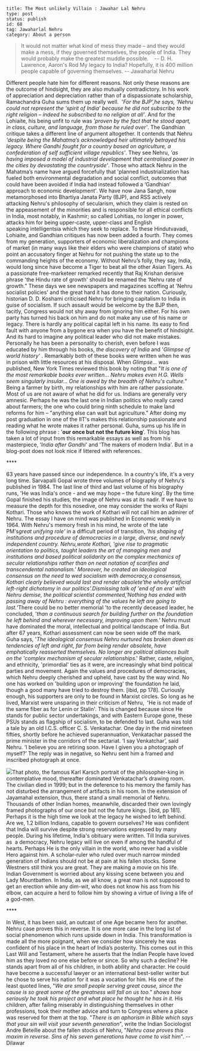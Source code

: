 ~~~~ 
title: The Most unlikely Villain : Jawahar Lal Nehru
type: post
status: publish
id: 68
tag: Jawaharlal Nehru
category: About a person
~~~~

> It would not matter what kind of mess they made – and they would make
> a mess, if they governed themselves, the people of India. They would
> probably make the greatest muddle possible.    -- D. H. Lawrence,
> Aaron's Rod My legacy to India? Hopefully, it is 400 million people
> capable of governing themselves. -- Jawaharlal Nehru

Different people hate him for different reasons. Not only these reasons
are the outcome of hindsight, they are also mutually contradictory. In
his work of appreciation and depreciation rather than of a dispassionate
scholarship, Ramachandra Guha sums them up really well.  '*For the
BJP',*he says*, 'Nehru could not represent the ‘spirit of India’ because
he did not subscribe to the right religion – indeed he subscribed to no
religion at all'*. And for the Lohiaite, his being unfit to rule was
*'proven by the fact that he stood apart, in class, culture, and
language, from those he ruled over'*. The Gandhian critique takes a
different line of argument altogether. It contends that Nehru *'despite
being the Mahatma’s acknowledged heir ultimately betrayed his legacy.
Where Gandhi fought for a country based on agriculture, a confederation
of self sufficient village republics'*. They see Nehru, *'as having
imposed a model of industrial development that centralised power in the
cities by devastating the countryside'*. Those who attack Nehru in the
Mahatma’s name have argued forcefully that 'planned industrialization
has fueled both environmental degradation and social conflict, outcomes
that could have been avoided if India had instead followed a ‘Gandhian’
approach to economic development'. We have now Jana Sangh, now
metamorphosed into Bhartiya Janata Party (BJP), and RSS actively
attacking Nehru's philosophy of secularism, which they claim is rested
on the appeasement of the minorities and is responsible for all ethical
conflicts in India, most notably, in Kashmir; so called Lohitias, no
longer in power, attacks him for being upper-caste, upper-class and
English speaking intelligentsia which they seek to replace. To these
Hindutvavadi, Lohiaite, and Gandhian critiques has now been added a
fourth. They comes from my generation, supporters of economic
liberalization and champions of market (in many ways like their elders
who were champions of state) who point an accusatory finger at Nehru for
not pushing the state up to the commanding heights of the economy.
Without Nehru’s folly, they say, India, would long since have become a
Tiger to beat all the other Asian Tigers. As a passionate free-marketeer
remarked recently that Raj Krishan derisive phrase 'the Hindu rate of
growth' should be renamed the ‘Nehru rate of growth.” These days we see
newspapers and magazines scoffing at 'Nehru socialist policies' and the
great hard it has done to their nation. Curiously, historian D. D.
Koshami criticised Nehru for bringing capitalism to India in guise of
socialism. If such assault would be welcome by the BJP then, tacitly,
Congress would not shy away from ignoring him either. For his own party
has turned his back on him and do not make any use of his name or
legacy. There is hardly any political capital left in his name. Its easy
to find fault with anyone from a bygone era when you have the benefit of
hindsight. And its hard to imagine any political leader who did not make
mistakes. Personally he has been a personality to cherish, even before I
was educated by him through his books, *the discovery of India* and
'*Glimpse of world history'* . Remarkably both of these books were
written when he was in prison with little resources at his disposal.
When *Glimpse…* was published, New York Times reviewed this book by
noting that "*It is one of the most remarkable books ever written...
Nehru makes even H.G. Wells seem singularly insular... One is awed by
the breadth of Nehru's culture."* Being a farmer by birth, my
relationships with him are rather passionate. Most of us are not aware
of what he did for us. Indians are generally very amnesic. Perhaps he
was the last one in Indian politics who really cared about farmers; the
one who could bring ninth schedule to make land reforms for him –
"anything else can wait but agriculture." After doing my post graduation
in one of the IIT's makes this relationship passionate and reading what
he wrote makes it rather personal. Guha, sums up his life in the
following phrase : '**our once but not the future king**'. This blog has
taken a lot of input from this remarkable essays as well as from his
masterpiece, ‘*India after Gandhi*' and 'The makers of modern India'.
But in a blog-post does not look nice if littered with references.

\*\*\*\*

63 years have passed since our independence. In a country's life, it's a
very long time. Sarvapalli Gopal wrote three volumes of biography of
Nehru's published in 1984. The last line of third and last volume of his
biography runs, 'He was India's once - and we may hope – the future
king'. By the time Gopal finished his studies, the image of Nehru was at
its nadir. If we have to measure the depth for this nosedive, one may
consider the works of Rajni Kothari. Those who knows the work of Kothari
will not call him an admirer of Nehru. The essay I have on mind was
published in Economic weekly in 1964. With Nehru's memory fresh in his
mind, he wrote of the late PM's*great unifying role'* in a difficult
period of transition, *'his shaping of institutions and procedure of
democracies in a large, diverse, and newly independent country.
Nehru,*wrote Kothari*, 'give rise to pragmatic orientation to politics,
taught leaders the art of managing men and institutions and based
political solidarity on the complex mechanics of secular relationships
rather than on neat notation of scarifies and transcendental
nationalism.' Moreover, he created an ideological consensus on the need
to wed socialism with democracy,*a consensus, Kothari clearly believed
would last and render obsolete*'the wholly artificial left-right
dichotomy in our politics'.*Dismissing talk of 'end of an era' with
Nehru demise, the political scientist commented,*'Nothing has ended with
passing away of Nehru : everything of the values he left are going to
last.*‘There could be no better memorial 'to the recently deceased
leader, he concluded, '*than a continuous search for building further on
the foundation he left behind and wherever necessary, improving upon
them.'* Nehru must have dominated the moral, intellectual and political
landscape of India. But after 67 years, Kothari assessment can now be
seen wide off the mark. Guha says, '*The ideological consensus Nehru
nurtured has broken down as tendencies of left and right, far from being
render obsolete, have emphatically reasserted themselves. No longer are
political alliances built on the 'complex mechanism of secular
relationships*.' Rather, caste, religion, and ethnicity, 'primordial'
ties as it were, are increasingly what bind political parties and
movement. Again the values and procedures of democracies, which Nehru
deeply cherished and upheld, have cast by the way wind. No one has
worked on 'building upon or improving' the foundation he laid, though a
good many have tried to destroy them. [ibid, pp 178]. Curiously enough,
his supporters are only to be found in Marxist circles. So long as he
lived, Marxist were unsparing in their criticism of Nehru,  'He is not
made of the same fiber as for Lenin or Stalin'. This is changed because
since He stands for public sector undertakings, and with Eastern Europe
gone, these PSUs stands as flagship of socialism, to be defended to
last. Guha was told a tale by an old I.C.S. officer C. S. Venkatachar.
One day in the mid nineteen fifties, shortly before he achieved
superannuation, Venkatachar passed the prime minister in the corridors
of the sectariat. ‘I say Venkatchar’, said Nehru. ‘I believe you are
retiring soon. Have I given you a photograph of myself?’ The reply was
in negative, so Nehru sent him a framed and inscribed photograph at
once.

[![](http://media-2.web.britannica.com/eb-media/49/9849-004-75880243.jpg)](http://media-2.web.britannica.com/eb-media/49/9849-004-75880243.jpg)That
photo, the famous Karl Karsch portrait of the philosopher-king in
contemplative mood, thereafter dominated Venkatachar’s drawing room. The
civilian died in 1999; but in the deference to his memory the family has
not disturbed the arrangement of artifacts in his room. In the extension
of Jayamahal extension, thus, there stand a small memorial of Nehru.
Thousands of other Indian homes, meanwhile, discarded their own lovingly
framed photographs of our once but not the future kings. [ibid, pp 181].
Perhaps it is the high time we look at the legacy he wished to left
behind. Are we, 1.2 billion Indians, capable to govern ourselves? He was
confident that India will survive despite strong reservations expressed
by many people. During his lifetime, India's obituary were written. Till
India survives as  a democracy, Nehru legacy will live on even if among
the handful of hearts. Perhaps He is the only villain in the world, who
never had a visible Hero against him. A scholar-ruler who ruled over
much narrow minded generation of Indians should not be at pain at his
fallen stocks. Some Westners still think you are great. They are making
a movie on his life. Indian Government is worried about any kissing
scene between you and Lady Mountbatten. In India, as we all know, a
great man is not supposed to get an erection while any dim-wit, who does
not know his ass from his elbow, can acquire a herd to follow him by
showing a virtue of living a life of a god-men.

\*\*\*\*

In West, it has been said, an outcast of one Age became hero for
another. Nehru case proves this in reverse. It is one more case in the
long list of social phenomenon which runs upside down in India. This
transformation is made all the more poignant, when we consider how
sincerely he was confident of his place in the heart of India’s
posterity. This comes out in this Last Will and Testament, where he
asserts that the Indian People have loved him as they loved no one else
before or since. So why such a decline? He stands apart from all of his
children, in both ability and character. He could have become a
successful lawyer or an international best-seller writer but he chose to
serve his nation for it was a vocation for him. His one of the least
quoted lines, "*We are small people serving great cause, since the cause
is so great some of the greatness will fall on us too." shows how
seriously he took his project and what place he thought he has in it.*
His children, after failing miserably in distinguishing themselves in
other professions, took their mother advice and turn to Congress where a
place was reserved for them at the top. "*There is an aphorism in Bible
which says that your sin will visit your seventh generation*", write the
Indian Sociologist Andre Beteille about the fallen stocks of Nehru,
"*Nehru case proves this maxim in reverse. Sins of his seven generations
have come to visit him*". -- Dilawar
